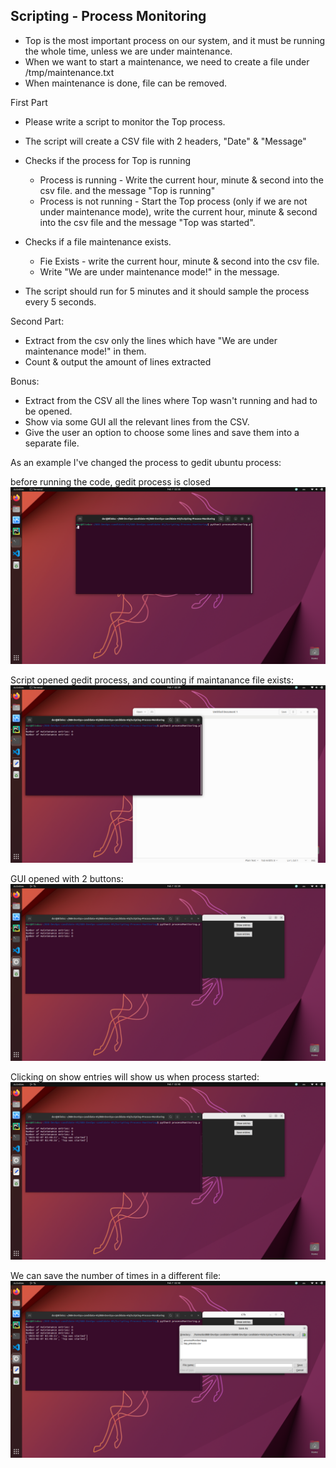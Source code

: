 ## Scripting - Process Monitoring

 -	Top is the most important process on our system, and it must be running the whole time, unless we are under maintenance.
-	When we want to start a maintenance, we need to create a file under /tmp/maintenance.txt
-	When maintenance is done, file can be removed.

First Part

- Please write a script to monitor the Top process. 
- The script will create a CSV file with 2 headers, "Date" & "Message"
- Checks if the process for Top is running 
  - Process is running - Write the current hour, minute & second into the csv file.
     and the message "Top is running"
  - Process is not running - Start the Top process (only if we are not under maintenance mode), write the current hour, minute & second into the csv file and the message "Top was started".

- Checks if a file maintenance exists.
  - Fie Exists - write the current hour, minute & second into the csv file.
  - Write "We are under maintenance mode!" in the message.

- The script should run for 5 minutes and it should sample the process every 5 seconds.

Second Part:
-	Extract from the csv only the lines which have "We are under maintenance mode!" in them.
-	Count & output the amount of lines extracted

Bonus:
-	Extract from the CSV all the lines where Top wasn't running and had to be opened.
-	Show via some GUI all the relevant lines from the CSV.
-	Give the user an option to choose some lines and save them into a separate file.



As an example I've changed the process to gedit ubuntu process:

before running the code, gedit process is closed
 <img src="https://github.com/DorBitton/888-DevOps-candidate-HS/blob/main/Scripting-Process-Monitoring/images/Screenshot%20from%202023-02-07%2002-39-11.png?raw=true" alt="Terminal">

Script opened gedit process, and counting if maintanance file exists:
 <img src="https://github.com/DorBitton/888-DevOps-candidate-HS/blob/main/Scripting-Process-Monitoring/images/Screenshot%20from%202023-02-07%2002-39-31.png?raw=true" alt="Terminal">

GUI opened with 2 buttons:
 <img src="https://github.com/DorBitton/888-DevOps-candidate-HS/blob/main/Scripting-Process-Monitoring/images/Screenshot%20from%202023-02-07%2002-39-48.png?raw=true" alt="Terminal">

Clicking on show entries will show us when process started:
 <img src="https://github.com/DorBitton/888-DevOps-candidate-HS/blob/main/Scripting-Process-Monitoring/images/Screenshot%20from%202023-02-07%2002-40-40.png?raw=true" alt="Terminal">

We can save the number of times in a different file:
 <img src="https://github.com/DorBitton/888-DevOps-candidate-HS/blob/main/Scripting-Process-Monitoring/images/Screenshot%20from%202023-02-07%2002-40-51.png?raw=true" alt="Terminal">
